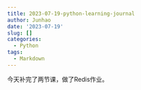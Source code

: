 ```yaml
---
title: 2023-07-19-python-learning-journal
author: Junhao
date: '2023-07-19'
slug: []
categories:
  - Python
tags:
  - Markdown
---
```

  今天补完了两节课，做了Redis作业。